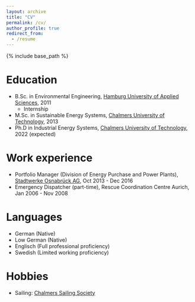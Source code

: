```yaml
---
layout: archive
title: "CV"
permalink: /cv/
author_profile: true
redirect_from:
  - /resume
---
```


{% include base_path %}

Education
======
* B.Sc. in Environmental Engineering, [Hamburg University of Applied Sciences](https://www.haw-hamburg.de), 2011
  * Internship
* M.Sc. in Sustainable Energy Systems, [Chalmers University of Technology](https://www.chalmers.se), 2013
* Ph.D in Industrial Energy Systems, [Chalmers University of Technology](https://www.chalmers.se), 2022 (expected)

Work experience
======
* Portfolio Manager (Division of Energy Purchase and Power Plants), [Stadtwerke Osnabrück AG](https://www.stadtwerke-osnabrueck.de), Oct 2013 - Dec 2016
* Emergency Dispatcher (part-time), Rescue Coordination Centre Aurich, Jan 2006 - Nov 2008

  
Languages
======
* German (Native)
* Low German (Native)
* Englisch (Full professional proficiency)
* Swedish (Limited working proficiency)

Hobbies
======
* Sailing: [Chalmers Sailing Society](http://chss.chs.chalmers.se)
